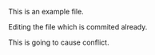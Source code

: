 This is an example file.

Editing the file which is commited already.

This is going to cause conflict.
